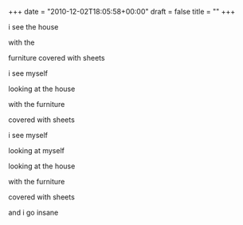 +++
date = "2010-12-02T18:05:58+00:00"
draft = false
title = ""
+++
<p>i see the house</p>&#13;
<p>with the</p>&#13;
<p>furniture covered with sheets</p>&#13;
<p>i see myself</p>&#13;
<p>looking at the house</p>&#13;
<p>with the furniture</p>&#13;
<p>covered with sheets</p>&#13;
<p>i see myself</p>&#13;
<p>looking at myself</p>&#13;
<p>looking at the house</p>&#13;
<p>with the furniture</p>&#13;
<p>covered with sheets</p>&#13;
<p>and i go insane</p> 
